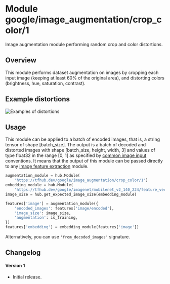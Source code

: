 # Module google/image_augmentation/crop_color/1
Image augmentation module performing random crop and color distortions.

<!-- module-type: image-augmentation -->
<!-- asset-path: legacy -->
<!-- fine-tunable: false -->
<!-- format: hub -->


## Overview

This module performs dataset augmentation on images by cropping each input image
(keeping at least 60% of the original area), and distorting colors (brightness,
hue, saturation, contrast).

## Example distortions

![Examples of distortions](https://www.gstatic.com/aihub/tfhub/image_augmentation/crop_color.png)

## Usage

This module can be applied to a batch of encoded images, that is, a string
tensor of shape [batch_size]. The output is a batch of decoded and distorted
images with shape [batch_size, height, width, 3] and values of type float32 in
the range [0, 1] as specified by
[common image input](https://www.tensorflow.org/hub/common_signatures/images#image_input)
conventions. It means that the output of this module can be passed directly to
any
[image feature extraction](https://www.tensorflow.org/hub/common_signatures/images#image_feature_vector)
module.

```python
augmentation_module = hub.Module(
    'https://tfhub.dev/google/image_augmentation/crop_color/1')
embedding_module = hub.Module(
    'https://tfhub.dev/google/imagenet/mobilenet_v2_140_224/feature_vector/2')
image_size = hub.get_expected_image_size(embedding_module)

features['image'] = augmentation_module({
    'encoded_images': features['image/encoded'],
    'image_size': image_size,
    'augmentation': is_training,
})
features['embedding'] = embedding_module(features['image'])
```

Alternatively, you can use `'from_decoded_images'` signature.

## Changelog

#### Version 1

*   Initial release.
